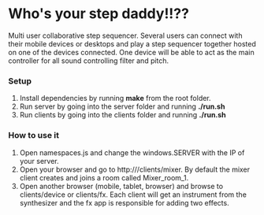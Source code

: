 Who's your step daddy!!??
=====

Multi user collaborative step sequencer. Several users can connect with their mobile devices or desktops and play a step sequencer together hosted on one of the devices connected. 
One device will be able to act as the main controller for all sound controlling filter and pitch.

### Setup

1. Install dependencies by running **make** from the root folder.
2. Run server by going into the server folder and running **./run.sh**
3. Run clients by going into the clients folder and running **./run.sh**

### How to use it

1. Open namespaces.js and change the windows.SERVER with the IP of your server.
2. Open your browser and go to http://<yourip>/clients/mixer. By default the mixer client creates and joins a room called Mixer_room_1.
3. Open another browser (mobile, tablet, browser) and browse to clients/device or clients/fx. Each client will get an instrument from the synthesizer and the fx app is responsible for adding two effects.
